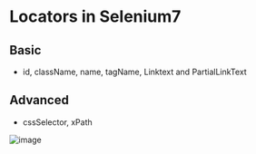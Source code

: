 
# Locators in Selenium7
## Basic 
* id, className, name, tagName, Linktext and PartialLinkText
## Advanced 
* cssSelector, xPath

![image](https://github.com/user-attachments/assets/fad0104c-6575-478f-b69c-1eb463ff8d9e)

